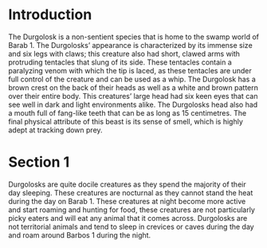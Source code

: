 # Introduction

The Durgolosk is a non-sentient species that is home to the swamp world of Barab 1.
The Durgolosks’ appearance is characterized by its immense size and six legs with claws; this creature also had short, clawed arms with protruding tentacles that slung of its side.
These tentacles contain a paralyzing venom with which the tip is laced, as these tentacles are under full control of the creature and can be used as a whip.
The Durgolosk has a brown crest on the back of their heads as well as a white and brown pattern over their entire body.
This creatures’ large head had six keen eyes that can see well in dark and light environments alike.
The Durgolosks head also had a mouth full of fang-like teeth that can be as long as 15 centimetres.
The final physical attribute of this beast is its sense of smell, which is highly adept at tracking down prey.

# Section 1

Durgolosks are quite docile creatures as they spend the majority of their day sleeping.
These creatures are nocturnal as they cannot stand the heat during the day on Barab 1.
These creatures at night become more active and start roaming and hunting for food, these creatures are not particularly picky eaters and will eat any animal that it comes across.
Durgolosks are not territorial animals and tend to sleep in crevices or caves during the day and roam around Barbos 1 during the night.
